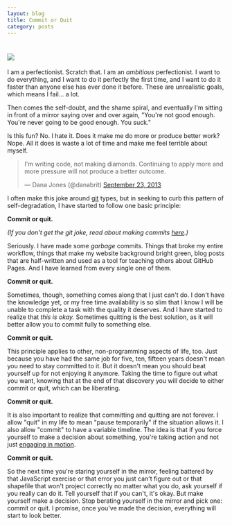 ```yaml
---
layout: blog
title: Commit or Quit
category: posts
---
```


<h1><img src="http://b.vimeocdn.com/ts/130/674/130674832_640.jpg" class="inline"></h1>

I am a perfectionist. Scratch that. I am an *ambitious* perfectionist. I want to do everything, and I want to do it perfectly the first time, and I want to do it faster than anyone else has ever done it before. These are unrealistic goals, which means I fail... a lot.

Then comes the self-doubt, and the shame spiral, and eventually I'm sitting in front of a mirror saying over and over again, "You're not good enough. You're never going to be good enough. You suck."

Is this fun? No. I hate it. Does it make me do more or produce better work? Nope. All it does is waste a lot of time and make me feel terrible about myself.

<blockquote class="twitter-tweet"><p>I&#39;m writing code, not making diamonds. Continuing to apply more and more pressure will not produce a better outcome.</p>&mdash; Dana Jones (@danabrit) <a href="https://twitter.com/danabrit/statuses/382127860753784832">September 23, 2013</a></blockquote>
<script async src="//platform.twitter.com/widgets.js" charset="utf-8"></script>

I often make this joke around [git](http://git-scm.com/) types, but in seeking to curb this pattern of self-degradation, I have started to follow one basic principle:

<strong>Commit or quit.</strong>

*(If you don't get the git joke, read about making commits [here](http://gitref.org/basic/).)*

Seriously. I have made some _garbage_ commits. Things that broke my entire workflow, things that make my website background bright green, blog posts that are half-written and used as a tool for teaching others about GitHub Pages. And I have learned from every single one of them.

<strong>Commit or quit.</strong>

Sometimes, though, something comes along that I just can't do. I don't have the knowledge yet, or my free time availability is so slim that I know I will be unable to complete a task with the quality it deserves. And I have started to realize that _this is okay._ Sometimes quitting is the best solution, as it will better allow you to commit fully to something else.

<strong>Commit or quit.</strong>

This principle applies to other, non-programming aspects of life, too. Just because you have had the same job for five, ten, fifteen years doesn't mean you need to stay committed to it. But it doesn't mean you should beat yourself up for not enjoying it anymore. Taking the time to figure out what you want, knowing that at the end of that discovery you will decide to either commit or quit, which can be liberating.

<strong>Commit or quit.</strong>

It is also important to realize that committing and quitting are not forever. I allow "quit" in my life to mean "pause temporarily" if the situation allows it. I also allow "commit" to have a variable timeline. The idea is that if you force yourself to make a decision about something, you're taking action and not just [engaging in motion](http://lifehacker.com/the-mistake-smart-people-make-being-in-motion-vs-taki-1143223597).

<strong>Commit or quit.</strong>

So the next time you're staring yourself in the mirror, feeling battered by that JavaScript exercise or that error you just can't figure out or that shapefile that won't project correctly no matter what you do, ask yourself if you really can do it. Tell yourself that if you can't, it's okay. But make yourself make a decision. Stop berating yourself in the mirror and pick one: commit or quit. I promise, once you've made the decision, everything will start to look better.
